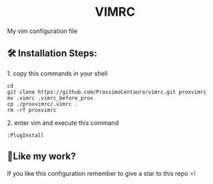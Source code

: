 <h1 align="center" id="title">VIMRC</h1>

<p id="description">My vim configuration file</p>

<h2>🛠️ Installation Steps:</h2>

<p>1. copy this commands in your shell</p>

```
cd                   
git clone https://github.com/ProssimoCentauro/vimrc.git proxvimrc
mv .vimrc .vimrc_before_prox
cp ./proxvimrc/.vimrc .
rm -rf proxvimrc
```

<p>2. enter vim and execute this command</p>

```
:PlugInstall
```

<h2>💖Like my work?</h2>

If you like this configuration remember to give a star to this repo ⭐!
